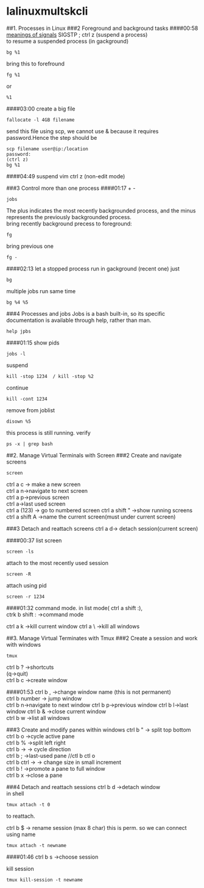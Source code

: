 # lalinuxmultskcli
##1. Processes in Linux
###2 Foreground and background tasks
####00:58
[meanings of signals](http://programmergamer.blogspot.com/2013/05/clarification-on-sigint-sigterm-sigkill.html)
SIGSTP ; ctrl z (suspend a process)  
to resume a suspended process (in gackground)
```
bg %1
```
bring this to forefround
```
fg %1
```
or
```
%1
```


####03:00
create a big file
```
fallocate -l 4GB filename
```
send this file using scp, we cannot use & because it requires password.Hence the step should be    
```
scp filename user@ip:/location
password:
(ctrl z)
bg %1
```
####04:49 suspend vim
ctrl z (non-edit mode)


###3 Control more than one process
####01:17 + -
```
jobs
```
The plus indicates the most recently backgrounded process, and the minus represents the previously backgrounded process.  
bring recently background precess to foreground:
```
fg
```
bring previous one
```
fg -
```
####02:13
let a stopped process run in gackground (recent one) just
```
bg
```
multiple jobs run same time
```
bg %4 %5
```








###4 Processes and jobs
Jobs is a bash built-in, so its specific documentation is available through help, rather than man. 
```
help jpbs
```
####01:15
show pids
```
jobs -l
```
suspend
```
kill -stop 1234  / kill -stop %2
```
continue
```
kill -cont 1234
```
remove from joblist
```
disown %5
```
this process is still running. verify
```
ps -x | grep bash
```


##2. Manage Virtual Terminals with Screen
###2 Create and navigate screens
```
screen
```
ctrl a c -> make a new screen  
ctrl a n->navigate to next screen  
ctrl a p->previous screen  
ctrl a->last used screen  
ctrl a (123) -> go to numbered screen
ctrl a shift "  ->show running screens  
ctrl a shift A ->name the current screen(must under current screen)  

###3 Detach and reattach screens
ctrl a d-> detach session(current screen)


####00:37
list screen
```
screen -ls
```
attach to the most recently used session
```
screen -R
```
attach using pid
```
screen -r 1234
```

####01:32 command mode.
in list mode( ctrl a shift :),  
ctrk b shift : ->command mode  


ctrl a k ->kill current window 
ctrl a \ ->kill all windows


##3. Manage Virtual Terminates with Tmux
###2 Create a session and work with windows
```
tmux
```
ctrl b ? ->shortcuts  
(q->quit)  
ctrl b c ->create window


####01:53
ctrl b , ->change window name  (this is not permanent)  
ctrl b number -> jump window  
ctrl b n->navigate to next window
ctrl b p->previous window
ctrl b l->last window
ctrl b & ->close current window  
ctrl b w ->list all windows


###3 Create and modify panes within windows
ctrl b " -> split top bottom
ctrl b o ->cycle active pane  
ctrl b % ->split left right  
ctrl b ->   -> cycle direction  
ctrl b ; ->last-used pane   //ctl b ctl o  
ctrl b ctrl ->  -> change size in small increment  
ctrl b ! ->promote a pane to full window  
ctrl b x ->close a pane


###4 Detach and reattach sessions
ctrl b d ->detach window  
in shell
```
tmux attach -t 0
```
to reattach.   


ctrl b $ -> rename session (max 8 char) this is perm. so we can connect using name
```
tmux attach -t newname
```

####01:46
ctrl b s ->choose session  

kill session
```
tmux kill-session -t newname
```

